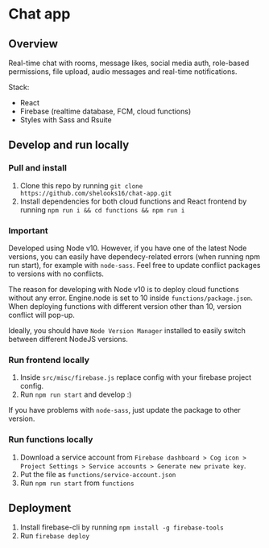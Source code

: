 # Chat app

## Overview

Real-time chat with rooms, message likes, social media auth, role-based permissions,
file upload, audio messages and real-time notifications.

Stack:

- React
- Firebase (realtime database, FCM, cloud functions)
- Styles with Sass and Rsuite

## Develop and run locally

### Pull and install

1. Clone this repo by running `git clone https://github.com/shelooks16/chat-app.git`
2. Install dependencies for both cloud functions and React frontend by running `npm run i && cd functions && npm run i`

### Important

Developed using Node v10. However, if you have one of the latest Node
versions, you can easily have dependecy-related errors (when running npm run start),
for example with `node-sass`. Feel free to update conflict packages to versions with no conflicts.

The reason for developing with Node v10 is to deploy cloud functions without any
error. Engine.node is set to 10 inside `functions/package.json`. When deploying
functions with different version other than 10, version conflict will pop-up.

Ideally, you should have `Node Version Manager` installed to easily switch between
different NodeJS versions.

### Run frontend locally

1. Inside `src/misc/firebase.js` replace config with your firebase project config.
2. Run `npm run start` and develop :)

If you have problems with `node-sass`, just update the package to other version.

### Run functions locally

1. Download a service account from `Firebase dashboard > Cog icon > Project Settings > Service accounts > Generate new private key`.
2. Put the file as `functions/service-account.json`
3. Run `npm run start` from `functions`

## Deployment

1. Install firebase-cli by running `npm install -g firebase-tools`
2. Run `firebase deploy`
